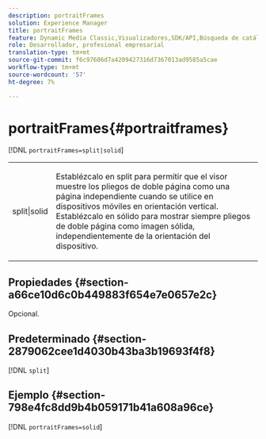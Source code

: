 ```yaml
---
description: portraitFrames
solution: Experience Manager
title: portraitFrames
feature: Dynamic Media Classic,Visualizadores,SDK/API,Búsqueda de catálogos electrónicos
role: Desarrollador, profesional empresarial
translation-type: tm+mt
source-git-commit: f6c97606d7a4209427316d7367013ad9585a5cae
workflow-type: tm+mt
source-wordcount: '57'
ht-degree: 7%

---
```



# portraitFrames{#portraitframes}

[!DNL `portraitFrames=split|solid`]

<table id="table_1D425B7685D448459CD3FE8D683C813C"> 
 <tbody> 
  <tr> 
   <td colname="col1"> <p> <span class="codeph"> split|solid</span> </p> </td> 
   <td colname="col2"> <p>Establézcalo en <span class="codeph"> split</span> para permitir que el visor muestre los pliegos de doble página como una página independiente cuando se utilice en dispositivos móviles en orientación vertical. Establézcalo en <span class="codeph"> sólido</span> para mostrar siempre pliegos de doble página como imagen sólida, independientemente de la orientación del dispositivo. </p> </td> 
  </tr> 
 </tbody> 
</table>

## Propiedades {#section-a66ce10d6c0b449883f654e7e0657e2c}

Opcional.

## Predeterminado {#section-2879062cee1d4030b43ba3b19693f4f8}

[!DNL `split`]

## Ejemplo {#section-798e4fc8dd9b4b059171b41a608a96ce}

[!DNL `portraitFrames=solid`]

